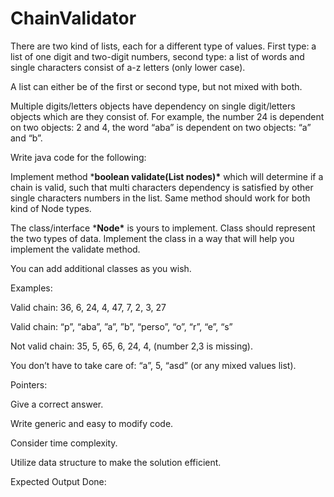 # ChainValidator

There are two kind of lists, each for a different type of values. First type: a list of one digit and two-digit numbers, second type: a list of words and single characters consist of a-z letters (only lower case). 

A list can either be of the first or second type, but not mixed with both.

 

Multiple digits/letters objects have dependency on single digit/letters objects which are they consist of. For example, the number 24 is dependent on two objects: 2 and 4, the word “aba” is dependent on two objects: “a” and “b”. 

 

Write java code for the following:

Implement method ***boolean validate(List<Node> nodes)\***  which will determine if a chain is valid, such that multi characters dependency is satisfied by other single characters numbers in the list. Same method should work for both kind of Node types.

 

The class/interface ***Node\*** is yours to implement. Class should represent the two types of data. Implement the class in a way that will help you implement the validate method. 

 

You can add additional classes as you wish. 

 

Examples:

Valid chain: 36, 6, 24, 4, 47, 7, 2, 3, 27  

Valid chain: “p”, “aba”, ”a”, ”b”, “perso”, “o”, “r”, “e”, “s”

Not valid chain: 35, 5, 65, 6, 24, 4, (number 2,3 is missing). 

You don’t have to take care of: “a”, 5, “asd” (or any mixed values list).

 

Pointers:

Give a correct answer.

Write generic and easy to modify code.

Consider time complexity.

Utilize data structure to make the solution efficient.



Expected Output Done:







